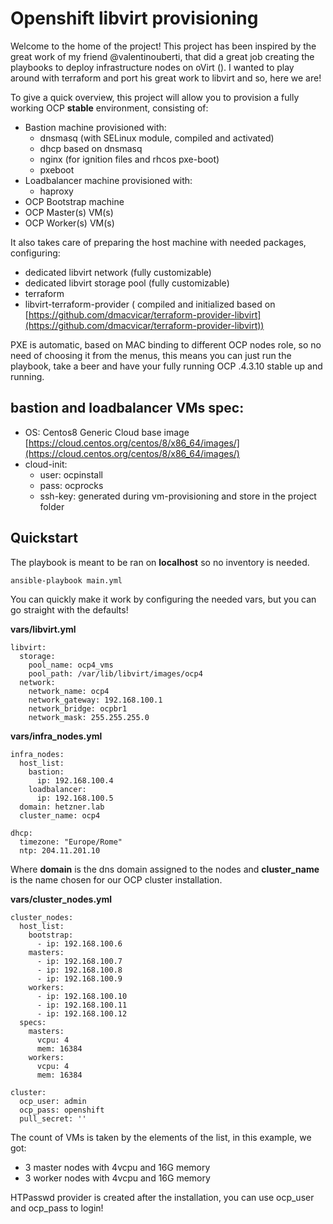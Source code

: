 
# Openshift libvirt provisioning
Welcome to the home of the project!
This project has been inspired by the great work of my friend @valentinouberti, that did a great job creating the playbooks to deploy infrastructure nodes on oVirt ().
I wanted to play around with terraform and port his great work to libvirt and so, here we are!

To give a quick overview, this project will allow you to provision a fully working OCP **stable** environment, consisting of:

- Bastion machine provisioned with:
	- dnsmasq (with SELinux module, compiled and activated) 
	- dhcp based on dnsmasq
	- nginx (for ignition files and rhcos pxe-boot)
	- pxeboot
- Loadbalancer machine provisioned with:
	- haproxy
- OCP Bootstrap machine
- OCP Master(s) VM(s)
- OCP Worker(s) VM(s)

It also takes care of preparing the host machine with needed packages, configuring:
- dedicated libvirt network (fully customizable)
- dedicated libvirt storage pool (fully customizable) 
- terraform 
- libvirt-terraform-provider ( compiled and initialized based on [https://github.com/dmacvicar/terraform-provider-libvirt](https://github.com/dmacvicar/terraform-provider-libvirt))

PXE is automatic, based on MAC binding to different OCP nodes role, so no need of choosing it from the menus, this means you can just run the playbook, take a beer and have your fully running OCP .4.3.10 stable up and running.

## **bastion** and **loadbalancer** VMs spec:

- OS: Centos8 Generic Cloud base image [https://cloud.centos.org/centos/8/x86_64/images/](https://cloud.centos.org/centos/8/x86_64/images/)  
- cloud-init:   
  - user: ocpinstall  
  - pass: ocprocks  
  - ssh-key: generated during vm-provisioning and store in the project folder  


## Quickstart
The playbook is meant to be ran on **localhost** so no inventory is needed.

    ansible-playbook main.yml

You can quickly make it work by configuring the needed vars, but you can go straight with the defaults!

**vars/libvirt.yml**

    libvirt:                       
      storage:                     
        pool_name: ocp4_vms        
        pool_path: /var/lib/libvirt/images/ocp4
      network:                     
        network_name: ocp4         
        network_gateway: 192.168.100.1
        network_bridge: ocpbr1     
        network_mask: 255.255.255.0

**vars/infra_nodes.yml**

    infra_nodes:
      host_list:
        bastion:
          ip: 192.168.100.4
        loadbalancer:
          ip: 192.168.100.5
      domain: hetzner.lab
      cluster_name: ocp4
     
    dhcp:
      timezone: "Europe/Rome"
      ntp: 204.11.201.10
Where **domain** is the dns domain assigned to the nodes and **cluster_name** is the name chosen for our OCP cluster installation.

**vars/cluster_nodes.yml**

    cluster_nodes:
      host_list:
        bootstrap:
          - ip: 192.168.100.6
        masters:
          - ip: 192.168.100.7
          - ip: 192.168.100.8
          - ip: 192.168.100.9
        workers:
          - ip: 192.168.100.10
          - ip: 192.168.100.11
          - ip: 192.168.100.12
      specs:
        masters:
          vcpu: 4
          mem: 16384
        workers:
          vcpu: 4
          mem: 16384
            
	cluster:
	  ocp_user: admin
      ocp_pass: openshift
      pull_secret: ''

The count of VMs is taken by the elements of the list, in this example, we got:

- 3 master nodes with 4vcpu and 16G memory
- 3 worker nodes with 4vcpu and 16G memory  

HTPasswd provider is created after the installation, you can use ocp_user and ocp_pass to login!


